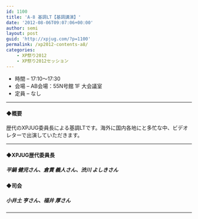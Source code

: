 ```yaml
---
id: 1100
title: 'A-8 基調LT【基調講演】'
date: '2012-08-06T09:07:06+00:00'
author: semi
layout: post
guid: 'http://xpjug.com/?p=1100'
permalink: /xp2012-contents-a8/
categories:
    - XP祭り2012
    - XP祭り2012セッション
---
```


- 時間 – 17:10〜17:30
- 会場 – AB会場：55N号館 1F 大会議室
- 定員 – なし

---

#### ◆概要

歴代のXPJUG委員長による基調LTです。海外に国内各地にと多忙な中、ビデオレターで出演していただきます。

---

#### ◆XPJUG歴代委員長

##### 平鍋 健児さん、倉貫 義人さん、渋川 よしきさん

#### ◆司会

##### 小井土 亨さん、福井 厚さん

---